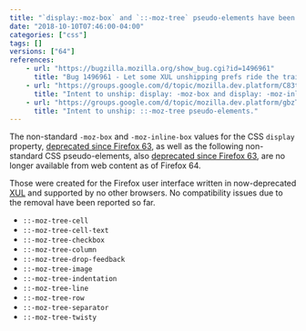 ```yaml
---
title: "`display:-moz-box` and `::-moz-tree` pseudo-elements have been removed"
date: "2018-10-10T07:46:00-04:00"
categories: ["css"]
tags: []
versions: ["64"]
references:
    - url: "https://bugzilla.mozilla.org/show_bug.cgi?id=1496961"
      title: "Bug 1496961 - Let some XUL unshipping prefs ride the trains."
    - url: "https://groups.google.com/d/topic/mozilla.dev.platform/C83tct9EPAk/discussion"
      title: "Intent to unship: display: -moz-box and display: -moz-inline-box from content pages."
    - url: "https://groups.google.com/d/topic/mozilla.dev.platform/gbzTmE4uvJk/discussion"
      title: "Intent to unship: ::-moz-tree pseudo-elements."
---
```

The non-standard `-moz-box` and `-moz-inline-box` values for the CSS `display` property, [deprecated since Firefox 63](https://www.fxsitecompat.com/en-CA/docs/2018/display-moz-box-and-display-moz-inline-box-have-been-deprecated/), as well as the following non-standard CSS pseudo-elements, also [deprecated since Firefox 63](https://www.fxsitecompat.com/en-CA/docs/2018/moz-tree-pseudo-elements-have-been-deprecated/), are no longer available from web content as of Firefox 64.

Those were created for the Firefox user interface written in now-deprecated [XUL](https://developer.mozilla.org/docs/Mozilla/Tech/XUL) and supported by no other browsers. No compatibility issues due to the removal have been reported so far.

* `::-moz-tree-cell`
* `::-moz-tree-cell-text`
* `::-moz-tree-checkbox`
* `::-moz-tree-column`
* `::-moz-tree-drop-feedback`
* `::-moz-tree-image`
* `::-moz-tree-indentation`
* `::-moz-tree-line`
* `::-moz-tree-row`
* `::-moz-tree-separator`
* `::-moz-tree-twisty`
